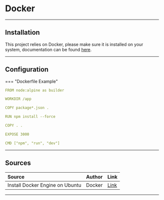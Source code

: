 # Docker

<hr/>

## Installation

This project relies on Docker, please make sure it is installed on your system, documentation can be found [here](https://docs.docker.com/docker-for-windows/install/).

<hr/>

## Configuration

=== "Dockerfile Example"

```yaml
FROM node:alpine as builder

WORKDIR /app

COPY package*.json .

RUN npm install --force

COPY . .

EXPOSE 3000

CMD ["npm", "run", "dev"]
```

<hr/>

## Sources

| Source                          | Author | Link                                                   |
| :------------------------------ | :----: | :----------------------------------------------------- |
| Install Docker Engine on Ubuntu | Docker | [Link](https://docs.docker.com/engine/install/ubuntu/) |

<hr />
